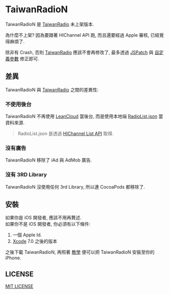 # TaiwanRadioN
TaiwanRadioN 是 [TaiwanRadio][1] 未上架版本.

為什麼不上架? 因為要跟著 HIChannel API 跑, 而且還要經過 Apple 審核, 已經覺得麻煩了.

除非有 Crash, 否則 [TaiwanRadio][1] 應該不會再修改了, 最多透過 [JSPatch][2] 與 [自定義參數][3] 修正即可.


## 差異
TaiwanRadioN 與 [TaiwanRadio][1] 之間的差異性:

### 不使用後台
TaiwanRadioN 不再使用 [LeanCloud][4] 當後台, 而是使用本地端 [RadioList.json][5] 當資料來源.

> RadioList.json 是透過 [HIChannel List API][6] 取得.

### 沒有廣告
TaiwanRadioN 移除了 iAd 與 AdMob 廣告.

### 沒有 3RD Library
TaiwanRadioN 沒使用任何 3rd Library, 所以連 CocoaPods 都移除了.


## 安裝
如果你是 iOS 開發者, 應該不用再贅述.  
如果你不是 iOS 開發者, 你必須有以下條件:

1. 一個 Apple Id.
2. [Xcode][7] 7.0 之後的版本


之後下載 TaiwanRadioN, 再照著 [教學][8] 便可以把 TaiwanRadioN 安裝至你的 iPhone.


## LICENSE
[MIT LICENSE][9]

[1]: https://github.com/shinrenpan/TaiwanRadio "TaiwanRadio"
[2]: https://github.com/bang590/JSPatch "JSPatch"
[3]: https://github.com/shinrenpan/TaiwanRadio/wiki/後台建置#自定義參數 "自定義參數"
[4]: https://leancloud.cn "LeanCloud"
[5]: TaiwanRadio/RadioList.json "RadioList.json"
[6]: https://hichannel.hinet.net/radio/channelList.do "List"
[7]: https://developer.apple.com/xcode/download/ "xcode"
[8]: http://www.dycksir.com/2015/10/10/Launching-Your-App-on-Devices-Xcode-7-without-certificate/ "教學"
[9]: LICENSE "LICENSE"